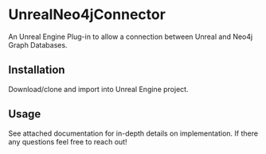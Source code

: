 # UnrealNeo4jConnector
An Unreal Engine Plug-in to allow a connection between Unreal and Neo4j Graph Databases.

## Installation
Download/clone and import into Unreal Engine project.

## Usage
See attached documentation for in-depth details on implementation. If there any questions feel free to reach out!
